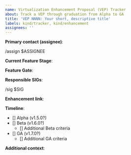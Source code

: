 ```yaml
---
name: Virtualization Enhancement Proposal (VEP) Tracker
about: Track a VEP through graduation from Alpha to GA
title: 'VEP NNNN: Your short, descriptive title'
labels: kind/tracker, kind/enhancement
assignees: ''
---
```

<!-- 
Please refer to https://github.com/kubevirt/community/blob/main/design-proposals/feature-lifecycle.md 
-->

**Primary contact (assignee)**:
<!-- 
Handle of the current contact for the feature.

Use the `/assign` command to assign the assignee on creation of the issue.
-->

/assign $ASSIGNEE

**Current Feature Stage**:

<!-- 
The current stage of the feature, should be one of New, Alpha, Beta, GA or Deprecated.
-->

**Feature Gate**:

<!-- 
The full name of the feature gate controlling feature visibility before GA.
-->

**Responsible SIGs**:

<!-- 
Primary SIG and optional additional SIGs responsible for the feature.

Use the `/sig $SIG` command to associate the primary SIG with the enhancement.
-->

/sig $SIG

**Enhancement link**:

<!-- 
Link to any enhancement PRs.
-->

**Timeline**:

<!-- 
See https://github.com/kubevirt/community/blob/main/design-proposals/feature-lifecycle.md#releases for more context, please include links to relevant PRs
-->

* [] Alpha (v1.5.0?)
* [] Beta (v1.6.0?)
  * [] Additional Beta criteria
* [] GA (v1.7.0?)
  * [] Additional GA criteria

**Additional context**:

<!-- 
Add any other context about the feature here.
-->